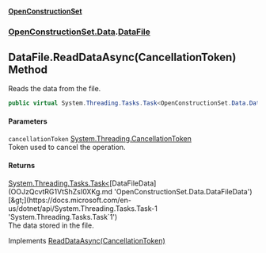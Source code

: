 #### [OpenConstructionSet](index.md 'index')
### [OpenConstructionSet.Data](index.md#OpenConstructionSet_Data 'OpenConstructionSet.Data').[DataFile](2SNjQ1htR48x9zEOcQT0EQ.md 'OpenConstructionSet.Data.DataFile')
## DataFile.ReadDataAsync(CancellationToken) Method
Reads the data from the file.  
```csharp
public virtual System.Threading.Tasks.Task<OpenConstructionSet.Data.DataFileData> ReadDataAsync(System.Threading.CancellationToken cancellationToken=default(System.Threading.CancellationToken));
```
#### Parameters
<a name='OpenConstructionSet_Data_DataFile_ReadDataAsync(System_Threading_CancellationToken)_cancellationToken'></a>
`cancellationToken` [System.Threading.CancellationToken](https://docs.microsoft.com/en-us/dotnet/api/System.Threading.CancellationToken 'System.Threading.CancellationToken')  
Token used to cancel the operation.
  
#### Returns
[System.Threading.Tasks.Task&lt;](https://docs.microsoft.com/en-us/dotnet/api/System.Threading.Tasks.Task-1 'System.Threading.Tasks.Task`1')[DataFileData](OOJzQcvtRG1VtShZsI0XKg.md 'OpenConstructionSet.Data.DataFileData')[&gt;](https://docs.microsoft.com/en-us/dotnet/api/System.Threading.Tasks.Task-1 'System.Threading.Tasks.Task`1')  
The data stored in the file.

Implements [ReadDataAsync(CancellationToken)](_+jABG9Dg232AeOuLRVr_Q.md 'OpenConstructionSet.Data.IDataFile.ReadDataAsync(System.Threading.CancellationToken)')  
